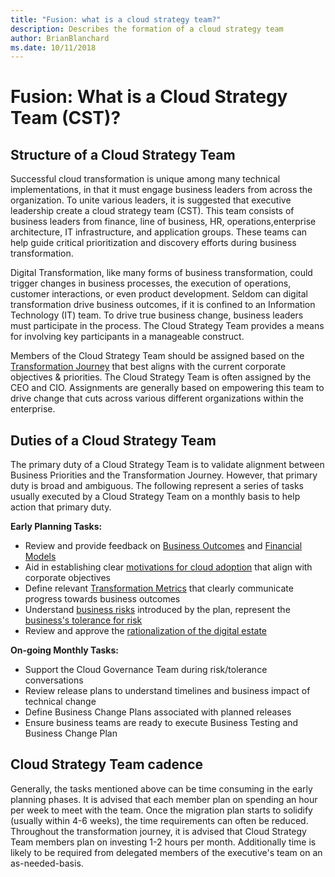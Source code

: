 ```yaml
---
title: "Fusion: what is a cloud strategy team?" 
description: Describes the formation of a cloud strategy team
author: BrianBlanchard
ms.date: 10/11/2018
---
```


# Fusion: What is a Cloud Strategy Team (CST)?

## Structure of a Cloud Strategy Team

Successful cloud transformation is unique among many technical implementations, in that it must engage business leaders from across the organization. To unite various leaders, it is suggested that executive leadership create a cloud strategy team (CST). This team consists of business leaders from finance, line of business, HR, operations,enterprise architecture, IT infrastructure, and application groups. These teams can help guide critical prioritization and discovery efforts during business transformation.

Digital Transformation, like many forms of business transformation, could trigger changes in business processes, the execution of operations, customer interactions, or even product development. Seldom can digital transformation drive business outcomes, if it is confined to an Information Technology (IT) team. To drive true business change, business leaders must participate in the process. The Cloud Strategy Team provides a means for involving key participants in a manageable construct.

Members of the Cloud Strategy Team should be assigned based on the [Transformation Journey](../transformation-journeys/overview.md) that best aligns with the current corporate objectives & priorities. The Cloud Strategy Team is often assigned by the CEO and CIO. Assignments are generally based on empowering this team to drive change that cuts across various different organizations within the enterprise.

## Duties of a Cloud Strategy Team

The primary duty of a Cloud Strategy Team is to validate alignment between Business Priorities and the Transformation Journey. However, that primary duty is broad and ambiguous. The following represent a series of tasks usually executed by a Cloud Strategy Team on a monthly basis to help action that primary duty.

**Early Planning Tasks:**

* Review and provide feedback on [Business Outcomes](../business-strategy/business-outcomes/overview.md) and [Financial Models](../business-strategy/financial-models.md)
* Aid in establishing clear [motivations for cloud adoption](../business-strategy/motivations-why-are-we-moving-to-the-cloud.md) that align with corporate objectives
* Define relevant [Transformation Metrics](../business-strategy/transformation-metrics.md) that clearly communicate progress towards business outcomes
* Understand [business risks](../business-strategy/risk-tolerance.md) introduced by the plan, represent the [business's tolerance for risk](../business-strategy/risk-tolerance.md)
* Review and approve the [rationalization of the digital estate](../digital-estate/overview.md)

**On-going Monthly Tasks:**

* Support the Cloud Governance Team during risk/tolerance conversations
* Review release plans to understand timelines and business impact of technical change
* Define Business Change Plans associated with planned releases
* Ensure business teams are ready to execute Business Testing and Business Change Plan

## Cloud Strategy Team cadence

Generally, the tasks mentioned above can be time consuming in the early planning phases. It is advised that each member plan on spending an hour per week to meet with the team. Once the migration plan starts to solidify (usually within 4-6 weeks), the time requirements can often be reduced. Throughout the transformation journey, it is advised that Cloud Strategy Team members plan on investing 1-2 hours per month. Additionally time is likely to be required from delegated members of the executive's team on an as-needed-basis.